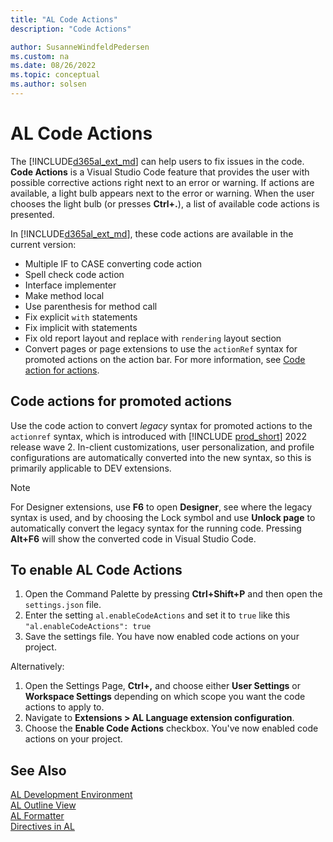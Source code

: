 ```yaml
---
title: "AL Code Actions"
description: "Code Actions"

author: SusanneWindfeldPedersen
ms.custom: na
ms.date: 08/26/2022
ms.topic: conceptual
ms.author: solsen
---
```


# AL Code Actions

The [!INCLUDE[d365al_ext_md](../includes/d365al_ext_md.md)] can help users to fix issues in the code. **Code Actions** is a Visual Studio Code feature that provides the user with possible corrective actions right next to an error or warning. If actions are available, a light bulb appears next to the error or warning. When the user chooses the light bulb (or presses **Ctrl+.**), a list of available code actions is presented.

In [!INCLUDE[d365al_ext_md](../includes/d365al_ext_md.md)], these code actions are available in the current version:

- Multiple IF to CASE converting code action
- Spell check code action
- Interface implementer
- Make method local
- Use parenthesis for method call
- Fix explicit `with` statements
- Fix implicit with statements
- Fix old report layout and replace with `rendering` layout section
- Convert pages or page extensions to use the `actionRef` syntax for promoted actions on the action bar. For more information, see [Code action for actions](devenv-code-actions.md#code-action-for-promoted-actions).

## Code actions for promoted actions

Use the code action to convert *legacy* syntax for promoted actions to the `actionref` syntax, which is introduced with [!INCLUDE [prod_short](includes/prod_short.md)] 2022 release wave 2. In-client customizations, user personalization, and profile configurations are automatically converted into the new syntax, so this is primarily applicable to DEV extensions.


  > [!NOTE]  
  > For Designer extensions, use **F6** to open **Designer**, see where the legacy syntax is used, and by choosing the Lock symbol and use **Unlock page** to automatically convert the legacy syntax for the running code. Pressing **Alt+F6** will show the converted code in Visual Studio Code.
  
  
## To enable AL Code Actions

1. Open the Command Palette by pressing **Ctrl+Shift+P** and then open the `settings.json` file.  
2. Enter the setting `al.enableCodeActions` and set it to `true` like this `"al.enableCodeActions": true`
3. Save the settings file. You have now enabled code actions on your project.

Alternatively:

1. Open the Settings Page, **Ctrl+,** and choose either **User Settings** or **Workspace Settings** depending on which scope you want the code actions to apply to.
2. Navigate to **Extensions > AL Language extension configuration**.
3. Choose the **Enable Code Actions** checkbox. You've now enabled code actions on your project.

## See Also

[AL Development Environment](devenv-reference-overview.md)  
[AL Outline View](devenv-al-outline-view.md)  
[AL Formatter](devenv-al-formatter.md)  
[Directives in AL](directives/devenv-directives-in-al.md)  

